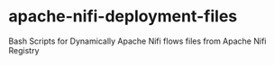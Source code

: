 # apache-nifi-deployment-files
Bash Scripts for Dynamically Apache Nifi flows files from Apache Nifi Registry
